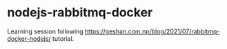 # nodejs-rabbitmq-docker

Learning session following https://geshan.com.np/blog/2021/07/rabbitmq-docker-nodejs/ tutorial. 
